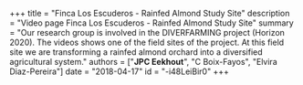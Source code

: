 +++
title = "Finca Los Escuderos - Rainfed Almond Study Site"
description = "Video page Finca Los Escuderos - Rainfed Almond Study Site"
summary = "Our research group is involved in the DIVERFARMING project (Horizon 2020). The videos shows one of the field sites of the project. At this field site we are transforming a rainfed almond orchard into a diversified agricultural system."
authors = ["**JPC Eekhout**", "C Boix-Fayos", "Elvira Diaz-Pereira"]
date = "2018-04-17"
id = "-i48LeiBir0"
+++

